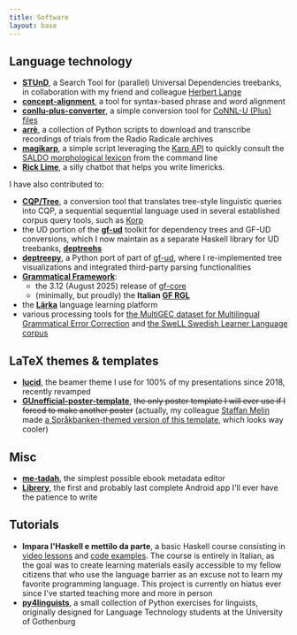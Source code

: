 ```yaml
---
title: Software
layout: base
---
```


## Language technology
- [__STUnD__](https://harisont.github.io/STUnD), a Search Tool for (parallel) Universal Dependencies treebanks, in collaboration with my friend and colleague [Herbert Lange](https://spraakbanken.gu.se/en/about/staff/herbert) 
- [__concept-alignment__](https://github.com/harisont/concept-alignment), a tool for syntax-based phrase and word alignment
- [__conllu-plus-converter__](https://github.com/harisont/conllu-plus-converter), a simple conversion tool for [CoNNL-U (Plus) files](https://universaldependencies.org/format.html)
- [__arrè__](https://github.com/harisont/arre), a collection of Python scripts to download and transcribe recordings of trials from the Radio Radicale archives
- [__magikarp__](https://github.com/harisont/magikarp), a simple script leveraging the [Karp API](https://spraakbanken4.it.gu.se/karp/v7/) to quickly consult the [SALDO morphological lexicon](https://spraakbanken.gu.se/en/resources/saldom) from the command line
- [__Rick Lime__](https://github.com/harisont/rick-lime), a silly chatbot that helps you write limericks.

I have also contributed to:

- [__CQP/Tree__](https://github.com/Niklas-Deworetzki/cqp-tree), a conversion tool that translates tree-style linguistic queries into CQP, a sequential sequential language used in several established corpus query tools, such as [Korp](https://spraakbanken.gu.se/korp)
- the UD portion of the [__gf-ud__](https://github.com/GrammaticalFramework/gf-ud) toolkit for dependency trees and GF-UD conversions, which I now maintain as a separate Haskell library for UD treebanks, [__deptreehs__](https://github.com/harisont/deptreehs)
- [__deptreepy__](https://github.com/aarneranta/deptreepy/), a Python port of part of [gf-ud](https://github.com/GrammaticalFramework/gf-ud), where I re-implemented tree visualizations and integrated third-party parsing functionalities
- [__Grammatical Framework__](https://www.grammaticalframework.org/):
  - the 3.12 (August 2025) release of [gf-core](https://github.com/GrammaticalFramework/gf-core)
  - (minimally, but proudly) the __Italian [GF RGL](https://github.com/GrammaticalFramework/gf-rgl)__
- the [__Lärka__](https://spraakbanken.gu.se/larkalabb/) language learning platform
- various processing tools for [the MultiGEC dataset for Multilingual Grammatical Error Correction](https://github.com/spraakbanken/multigec-2025) and [the SweLL Swedish Learner Language corpus](https://github.com/spraakbanken/SweLL-scripts) 

## LaTeX themes & templates
- [__lucid__](https://github.com/harisont/lucid), the beamer theme I use for 100% of my presentations since 2018, recently revamped
- [__GUnofficial-poster-template__](https://github.com/harisont/GUnofficial-poster-template), ~~the only poster template I will ever use if I forced to make another poster~~ (actually, my colleague [Staffan Melin](https://spraakbanken.gu.se/en/about/staff/staffan) made [a Språkbanken-themed version of this template](https://github.com/spraakbanken/communication/tree/main/templates_latex/poster_phd_a0), which looks way cooler)

## Misc
- [__me-tadah__](https://github.com/harisont/me-tadah), the simplest possible ebook metadata editor
- [__Librery__](https://github.com/harisont/Librery), the first and probably last complete Android app I'll ever have the patience to write

## Tutorials
- __Impara l'Haskell e mettilo da parte__, a basic Haskell course consisting in [video lessons](https://www.youtube.com/channel/UC6fKcYGimkXYd-N5ryesKqw) and [code examples](https://github.com/harisont/imparalhaskell). The course is entirely in Italian, as the goal was to create learning materials easily accessible to my fellow citizens that who use the language barrier as an excuse not to learn my favorite programming language. This project is currently on hiatus ever since I've started teaching more and more in person
- [__py4linguists__](https://github.com/harisont/py4linguists), a small collection of Python exercises for linguists, originally designed for Language Technology students at the University of Gothenburg